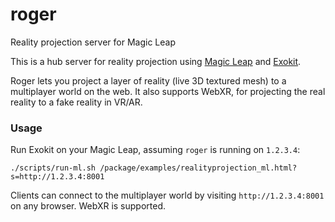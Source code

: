 # roger
Reality projection server for Magic Leap

This is a hub server for reality projection using [Magic Leap](https://magicleap.com) and [Exokit](https://github.com/webmixedreality/exokit).

Roger lets you project a layer of reality (live 3D textured mesh) to a multiplayer world on the web. It also supports WebXR, for projecting the real reality to a fake reality in VR/AR.

### Usage

Run Exokit on your Magic Leap, assuming `roger` is running on `1.2.3.4`:

```
./scripts/run-ml.sh /package/examples/realityprojection_ml.html?s=http://1.2.3.4:8001
```

Clients can connect to the multiplayer world by visiting `http://1.2.3.4:8001` on any browser. WebXR is supported.
